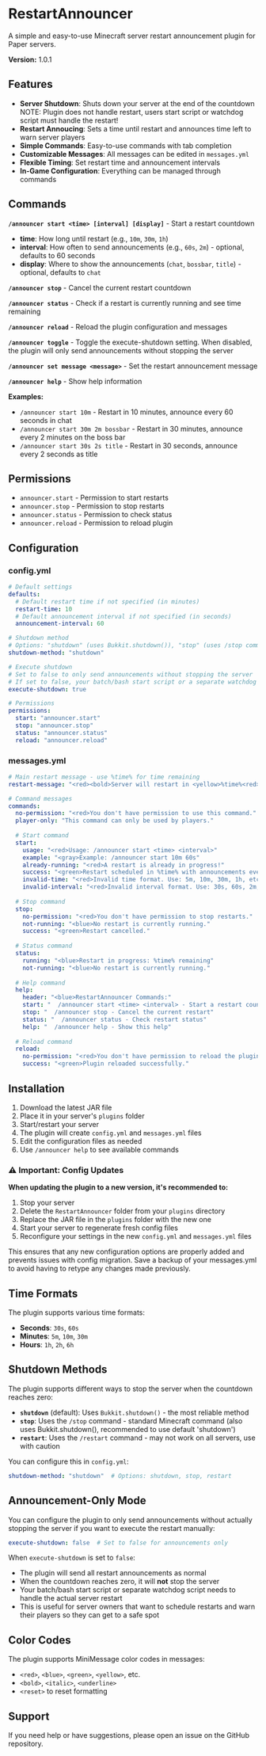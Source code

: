 # RestartAnnouncer

A simple and easy-to-use Minecraft server restart announcement plugin for Paper servers.

**Version:** 1.0.1

## Features

- **Server Shutdown**: Shuts down your server at the end of the countdown NOTE: Plugin does not handle restart, users start script or watchdog script must handle the restart!
- **Restart Annoucing**: Sets a time until restart and announces time left to warn server players
- **Simple Commands**: Easy-to-use commands with tab completion
- **Customizable Messages**: All messages can be edited in `messages.yml`
- **Flexible Timing**: Set restart time and announcement intervals
- **In-Game Configuration**: Everything can be managed through commands

## Commands

**`/announcer start <time> [interval] [display]`** - Start a restart countdown
- **time**: How long until restart (e.g., `10m`, `30m`, `1h`)
- **interval**: How often to send announcements (e.g., `60s`, `2m`) - optional, defaults to 60 seconds
- **display**: Where to show the announcements (`chat`, `bossbar`, `title`) - optional, defaults to `chat`

**`/announcer stop`** - Cancel the current restart countdown

**`/announcer status`** - Check if a restart is currently running and see time remaining

**`/announcer reload`** - Reload the plugin configuration and messages

**`/announcer toggle`** - Toggle the execute-shutdown setting. When disabled, the plugin will only send announcements without stopping the server

**`/announcer set message <message>`** - Set the restart announcement message

**`/announcer help`** - Show help information

**Examples:**
- `/announcer start 10m` - Restart in 10 minutes, announce every 60 seconds in chat
- `/announcer start 30m 2m bossbar` - Restart in 30 minutes, announce every 2 minutes on the boss bar
- `/announcer start 30s 2s title` - Restart in 30 seconds, announce every 2 seconds as title

## Permissions

- `announcer.start` - Permission to start restarts
- `announcer.stop` - Permission to stop restarts  
- `announcer.status` - Permission to check status
- `announcer.reload` - Permission to reload plugin

## Configuration

### config.yml
```yaml
# Default settings
defaults:
  # Default restart time if not specified (in minutes)
  restart-time: 10
  # Default announcement interval if not specified (in seconds)
  announcement-interval: 60

# Shutdown method
# Options: "shutdown" (uses Bukkit.shutdown()), "stop" (uses /stop command), "restart" (uses /restart command)
shutdown-method: "shutdown"

# Execute shutdown
# Set to false to only send announcements without stopping the server
# If set to false, your batch/bash start script or a separate watchdog script must handle the server reboot
execute-shutdown: true

# Permissions
permissions:
  start: "announcer.start"
  stop: "announcer.stop"
  status: "announcer.status"
  reload: "announcer.reload"
```

### messages.yml
```yaml
# Main restart message - use %time% for time remaining
restart-message: "<red><bold>Server will restart in <yellow>%time%<red>!"

# Command messages
commands:
  no-permission: "<red>You don't have permission to use this command."
  player-only: "This command can only be used by players."
  
  # Start command
  start:
    usage: "<red>Usage: /announcer start <time> <interval>"
    example: "<gray>Example: /announcer start 10m 60s"
    already-running: "<red>A restart is already in progress!"
    success: "<green>Restart scheduled in %time% with announcements every %interval%"
    invalid-time: "<red>Invalid time format. Use: 5m, 10m, 30m, 1h, etc."
    invalid-interval: "<red>Invalid interval format. Use: 30s, 60s, 2m, etc."
  
  # Stop command
  stop:
    no-permission: "<red>You don't have permission to stop restarts."
    not-running: "<blue>No restart is currently running."
    success: "<green>Restart cancelled."
  
  # Status command
  status:
    running: "<blue>Restart in progress: %time% remaining"
    not-running: "<blue>No restart is currently running."
  
  # Help command
  help:
    header: "<blue>RestartAnnouncer Commands:"
    start: "  /announcer start <time> <interval> - Start a restart countdown"
    stop: "  /announcer stop - Cancel the current restart"
    status: "  /announcer status - Check restart status"
    help: "  /announcer help - Show this help"
  
  # Reload command
  reload:
    no-permission: "<red>You don't have permission to reload the plugin."
    success: "<green>Plugin reloaded successfully."
```

## Installation

1. Download the latest JAR file
2. Place it in your server's `plugins` folder
3. Start/restart your server
4. The plugin will create `config.yml` and `messages.yml` files
5. Edit the configuration files as needed
6. Use `/announcer help` to see available commands

### ⚠️ Important: Config Updates

**When updating the plugin to a new version, it's recommended to:**
1. Stop your server
2. Delete the `RestartAnnouncer` folder from your `plugins` directory
3. Replace the JAR file in the `plugins` folder with the new one
4. Start your server to regenerate fresh config files
5. Reconfigure your settings in the new `config.yml` and `messages.yml` files

This ensures that any new configuration options are properly added and prevents issues with config migration. Save a backup of your messages.yml to avoid having to retype any changes made previously.

## Time Formats

The plugin supports various time formats:

- **Seconds**: `30s`, `60s`
- **Minutes**: `5m`, `10m`, `30m`
- **Hours**: `1h`, `2h`, `6h`

## Shutdown Methods

The plugin supports different ways to stop the server when the countdown reaches zero:

- **`shutdown`** (default): Uses `Bukkit.shutdown()` - the most reliable method
- **`stop`**: Uses the `/stop` command - standard Minecraft command (also uses Bukkit.shutdown(), recommended to use default 'shutdown') 
- **`restart`**: Uses the `/restart` command - may not work on all servers, use with caution

You can configure this in `config.yml`:
```yaml
shutdown-method: "shutdown"  # Options: shutdown, stop, restart
```

## Announcement-Only Mode

You can configure the plugin to only send announcements without actually stopping the server if you want to execute the restart manually:

```yaml
execute-shutdown: false  # Set to false for announcements only
```

When `execute-shutdown` is set to `false`:
- The plugin will send all restart announcements as normal
- When the countdown reaches zero, it will **not** stop the server
- Your batch/bash start script or separate watchdog script needs to handle the actual server restart
- This is useful for server owners that want to schedule restarts and warn their players so they can get to a safe spot

## Color Codes

The plugin supports MiniMessage color codes in messages:

- `<red>`, `<blue>`, `<green>`, `<yellow>`, etc.
- `<bold>`, `<italic>`, `<underline>`
- `<reset>` to reset formatting

## Support

If you need help or have suggestions, please open an issue on the GitHub repository. 